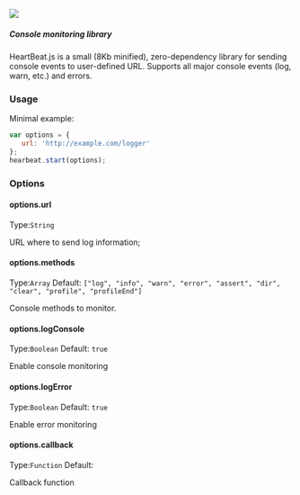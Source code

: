 ![](http://soundbot.github.io/heartbeat.js/logo.png)

##### Console monitoring library

HeartBeat.js is a small (8Kb minified), zero-dependency library for sending console events to user-defined URL. Supports all major console events (log, warn, etc.) and errors.

### Usage

Minimal example:

```javascript
var options = {
   url: 'http://example.com/logger'
};
hearbeat.start(options);
```

### Options

#### options.url
Type:`String`

URL where to send log information;
#### options.methods
Type:`Array` Default: `["log", "info", "warn", "error", "assert", "dir", "clear", "profile", "profileEnd"]`

Console methods to monitor.

#### options.logConsole
Type:`Boolean` Default: `true`

Enable console monitoring
#### options.logError
Type:`Boolean` Default: `true`

Enable error monitoring
#### options.callback
Type:`Function` Default: ` `

Callback function
